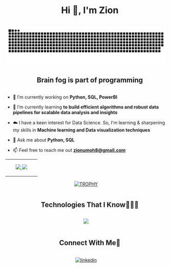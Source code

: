 
<!--h1 without bottom border-->
<div id="user-content-toc">
  <ul align="center">
    <summary><h1 style="display: inline-block">Hi 👋, I'm Zion</h1></summary>
  </ul>
</div>


<!--- snake -->
<div align="center">
  <img  src="https://github.com/1999AZZAR/1999AZZAR/blob/main/resources/img/grid-snake.svg"
       alt="snake" /></a>
</div>


<!--h2 without bottom border-->
<div id="user-content-toc">
  <ul align="center">
    <summary><h2 style="display: inline-block">Brain fog is part of programming</h2></summary>
  </ul>
</div>


<!--Intro start-->
- 🔭 I’m currently working on **Python, SQL, PowerBI**

- 🌱 I’m currently learning **to build efficient algorithms and robust data pipelines for scalable data analysis and insights**

- ☁️ I have a keen interest for Data Science. So, I'm learning & sharpening my skills in **Machine learning and Data visualization techniques**

- 💬 Ask me about **Python, SQL**

- 📫 Feel free to reach me out **zionumoh8@gmail.com**

<!--Intro end-->



<!--- stats & Trophy (start) -->
<p align="center">
  <!--- stats (start) -->
<table align="center">
<tr border="none">
<td width="50%" align="center">
  <p align="center">
<a href="https://github.com/Zio-n">
  <img height="180em" src="https://personal-github-readme-stats.vercel.app/api?username=Zio-n&show_icons=true&theme=algolia&count_private=true"/>
  <img height="180em" src="https://personal-github-readme-stats.vercel.app/api/top-langs/?username=Zio-n&layout=compact&langs_count=8&theme=algolia"/>
</a>
</p>
  
</td>
  
</tr>



</table>
<!--- stats (end) -->

<!--- trophy (start) -->
<div align=center>
  <a href="https://github.com/Zio-n" title="Go to Source">
      <img align="center" width=84% src="https://github-profile-trophy.vercel.app/?username=Zio-n&theme=algolia&row=1&column=5&margin-h=15&margin-w=5&no-bg=true" alt="TROPHY" />
    </a>
</div>
<!--- trophy (start) -->


</p>        
<!--- stats (end) -->


<!--h1 without bottom border-->
<div id="user-content-toc">
  <ul align="center">
    <summary><h2 style="display: inline-block">Technologies That I Know👨🏻‍💻</h2></summary>
  </ul>
</div>
<!--tech stack icons-->
<p align="center">
  <a href="https://skillicons.dev">
    <img src="https://skillicons.dev/icons?i=py,django,pytorch,tensorflow,git,c,cpp,css,discord,docker,github,html,java,js,md,postgresql,nextjs,nodejs,postman,react,tailwind,vscode,jquery,dart,powershell,stackoverflow,flutter&perline=14" />
  </a>
</p>


<!-- Connect with me -->
<!--h2 without bottom border-->
<div id="user-content-toc">
  <ul align="center">
    <summary><h2 style="display: inline-block">Connect With Me🤝</h2></summary>
  </ul>
</div>

<!--icons and links-->
<p align="center">
<a href="https://www.linkedin.com/in/zqei/" target="blank"><img align="center" src="https://user-images.githubusercontent.com/88904952/234979284-68c11d7f-1acc-4f0c-ac78-044e1037d7b0.png" alt="linkedin" height="50" width="50" /></a>
 


  
</p>


<!--profile visit count-->
<!--<div align="center">
  
[![](https://visitcount.itsvg.in/api?id=Zio-n&icon=3&color=6)](https://visitcount.itsvg.in)
  
</div>-->


